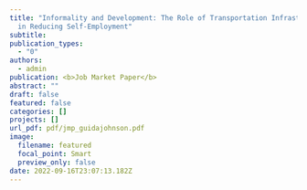 ```yaml
---
title: "Informality and Development: The Role of Transportation Infrastructure
  in Reducing Self-Employment"
subtitle:
publication_types:
  - "0"
authors:
  - admin
publication: <b>Job Market Paper</b>
abstract: ""
draft: false
featured: false
categories: []
projects: []
url_pdf: pdf/jmp_guidajohnson.pdf
image:
  filename: featured
  focal_point: Smart
  preview_only: false
date: 2022-09-16T23:07:13.182Z
---
```

